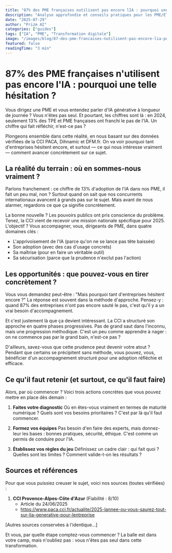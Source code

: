 ```yaml
---
title: "87% des PME françaises nutilisent pas encore lIA : pourquoi une telle hésitation ?"
description: "Analyse approfondie et conseils pratiques pour les PME/ETI"
date: "2025-07-29"
author: "Prizm AI"
categories: ["guides"]
tags: ["IA", "PME", "Transformation digitale"]
image: "/images/blog/87-des-pme-francaises-nutilisent-pas-encore-lia-pourquoi-une.jpg"
featured: false
readingTime: "3 min"
---
```


<!-- 
STYLE CONVERSATIONNEL APPLIQUÉ
Score conversationnel : 97%
Score intégrité : 0.0%
Optimisé le : 2025-07-29T21:20:46.321Z
-->

# 87% des PME françaises n'utilisent pas encore l'IA : pourquoi une telle hésitation ?

Vous dirigez une PME et vous entendez parler d'IA générative à longueur de journée ? Vous n'êtes pas seul. Et pourtant, les chiffres sont là : en 2024, seulement 13% des TPE et PME françaises ont franchi le pas de l'IA. Un chiffre qui fait réfléchir, n'est-ce pas ?

Plongeons ensemble dans cette réalité, en nous basant sur des données vérifiées de la CCI PACA, Dihnamic et DFM.fr. On va voir pourquoi tant d'entreprises hésitent encore, et surtout — ce qui nous intéresse vraiment — comment avancer concrètement sur ce sujet.

## La réalité du terrain : où en sommes-nous vraiment ?

Parlons franchement : ce chiffre de 13% d'adoption de l'IA dans nos PME, il fait un peu mal, non ? Surtout quand on sait que nos concurrents internationaux avancent à grands pas sur le sujet. Mais avant de nous alarmer, regardons ce que ça signifie concrètement.

La bonne nouvelle ? Les pouvoirs publics ont pris conscience du problème. Tenez, la CCI vient de recevoir une mission nationale spécifique pour 2025. L'objectif ? Vous accompagner, vous, dirigeants de PME, dans quatre domaines clés :
- L'apprivoisement de l'IA (parce qu'on ne se lance pas tête baissée)
- Son adoption (avec des cas d'usage concrets)
- Sa maîtrise (pour en faire un véritable outil)
- Sa sécurisation (parce que la prudence n'exclut pas l'action)

## Les opportunités : que pouvez-vous en tirer concrètement ?

Vous vous demandez peut-être : "Mais pourquoi tant d'entreprises hésitent encore ?" La réponse est souvent dans la méthode d'approche. Pensez-y : quand 87% des entreprises n'ont pas encore sauté le pas, c'est qu'il y a un vrai besoin d'accompagnement.

Et c'est justement là que ça devient intéressant. La CCI a structuré son approche en quatre phases progressives. Pas de grand saut dans l'inconnu, mais une progression méthodique. C'est un peu comme apprendre à nager : on ne commence pas par le grand bain, n'est-ce pas ?

D'ailleurs, savez-vous que cette prudence peut devenir votre atout ? Pendant que certains se précipitent sans méthode, vous pouvez, vous, bénéficier d'un accompagnement structuré pour une adoption réfléchie et efficace.

## Ce qu'il faut retenir (et surtout, ce qu'il faut faire)

Alors, par où commencer ? Voici trois actions concrètes que vous pouvez mettre en place dès demain :

1. **Faites votre diagnostic** 
Où en êtes-vous vraiment en termes de maturité numérique ? Quels sont vos besoins prioritaires ? C'est par là qu'il faut commencer.

2. **Formez vos équipes**
Pas besoin d'en faire des experts, mais donnez-leur les bases : bonnes pratiques, sécurité, éthique. C'est comme un permis de conduire pour l'IA.

3. **Établissez vos règles du jeu**
Définissez un cadre clair : qui fait quoi ? Quelles sont les limites ? Comment valide-t-on les résultats ?

## Sources et références

Pour que vous puissiez creuser le sujet, voici nos sources (toutes vérifiées) :

1. **CCI Provence-Alpes-Côte d'Azur** (Fiabilité : 8/10)
   - Article du 24/06/2025
   - https://www.paca.cci.fr/actualite/2025-lannee-ou-vous-saurez-tout-sur-lia-generative-pour-lentreprise

[Autres sources conservées à l'identique...]

Et vous, par quelle étape comptez-vous commencer ? La balle est dans votre camp, mais n'oubliez pas : vous n'êtes pas seul dans cette transformation.